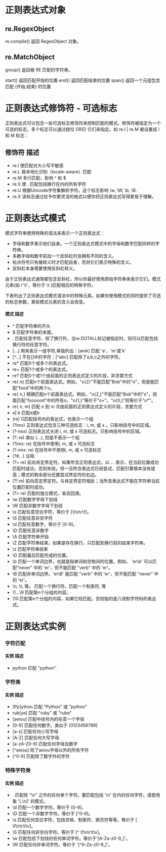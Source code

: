 # 正则表达式对象 #
## re.RegexObject ##
re.compile() 返回 RegexObject 对象。

## re.MatchObject ##
group() 返回被 RE 匹配的字符串。

start() 返回匹配开始的位置
end() 返回匹配结束的位置
span() 返回一个元组包含匹配 (开始,结束) 的位置
# 正则表达式修饰符 - 可选标志 #
正则表达式可以包含一些可选标志修饰符来控制匹配的模式。修饰符被指定为一个可选的标志。多个标志可以通过按位 OR(|) 它们来指定。如 re.I | re.M 被设置成 I 和 M 标志：

## 修饰符	描述 ##
- re.I	使匹配对大小写不敏感
- re.L	做本地化识别（locale-aware）匹配
- re.M	多行匹配，影响 ^ 和 $
- re.S	使 . 匹配包括换行在内的所有字符
- re.U	根据Unicode字符集解析字符。这个标志影响 \w, \W, \b, \B.
- re.X	该标志通过给予你更灵活的格式以便你将正则表达式写得更易于理解。
# 正则表达式模式 #
模式字符串使用特殊的语法来表示一个正则表达式：

- 字母和数字表示他们自身。一个正则表达式模式中的字母和数字匹配同样的字符串。
- 多数字母和数字前加一个反斜杠时会拥有不同的含义。
- 标点符号只有被转义时才匹配自身，否则它们表示特殊的含义。
- 反斜杠本身需要使用反斜杠转义。

由于正则表达式通常都包含反斜杠，所以你最好使用原始字符串来表示它们。模式元素(如 r'\t'，等价于 \\t )匹配相应的特殊字符。

下表列出了正则表达式模式语法中的特殊元素。如果你使用模式的同时提供了可选的标志参数，某些模式元素的含义会改变。

#### 模式	描述 ####
- ^	匹配字符串的开头
- $	匹配字符串的末尾。
- .	匹配任意字符，除了换行符，当re.DOTALL标记被指定时，则可以匹配包括换行符的任意字符。
- [...]	用来表示一组字符,单独列出：[amk] 匹配 'a'，'m'或'k'
- [^...]	不在[]中的字符：[^abc] 匹配除了a,b,c之外的字符。
- re*	匹配0个或多个的表达式。
- re+	匹配1个或多个的表达式。
- re?	匹配0个或1个由前面的正则表达式定义的片段，非贪婪方式
- re{ n}	匹配n个前面表达式。例如，"o{2}"不能匹配"Bob"中的"o"，但是能匹配"food"中的两个o。
- re{ n,}	精确匹配n个前面表达式。例如，"o{2,}"不能匹配"Bob"中的"o"，但能匹配"foooood"中的所有o。"o{1,}"等价于"o+"。"o{0,}"则等价于"o*"。
- re{ n, m}	匹配 n 到 m 次由前面的正则表达式定义的片段，贪婪方式
- a| b	匹配a或b
- (re)	G匹配括号内的表达式，也表示一个组
- (?imx)	正则表达式包含三种可选标志：i, m, 或 x 。只影响括号中的区域。
- (?-imx)	正则表达式关闭 i, m, 或 x 可选标志。只影响括号中的区域。
- (?: re)	类似 (...), 但是不表示一个组
- (?imx: re)	在括号中使用i, m, 或 x 可选标志
- (?-imx: re)	在括号中不使用i, m, 或 x 可选标志
- (?#...)	注释.
- (?= re)	前向肯定界定符。如果所含正则表达式，以 ... 表示，在当前位置成功匹配时成功，否则失败。但一旦所含表达式已经尝试，匹配引擎根本没有提高；模式的剩余部分还要尝试界定符的右边。
- (?! re)	前向否定界定符。与肯定界定符相反；当所含表达式不能在字符串当前位置匹配时成功。
- (?> re)	匹配的独立模式，省去回溯。
- \w	匹配数字字母下划线
- \W	匹配非数字字母下划线
- \s	匹配任意空白字符，等价于 [\t\n\r\f]。
- \S	匹配任意非空字符
- \d	匹配任意数字，等价于 [0-9]。
- \D	匹配任意非数字
- \A	匹配字符串开始
- \Z	匹配字符串结束，如果是存在换行，只匹配到换行前的结束字符串。
- \z	匹配字符串结束
- \G	匹配最后匹配完成的位置。
- \b	匹配一个单词边界，也就是指单词和空格间的位置。例如， 'er\b' 可以匹配"never" 中的 'er'，但不能匹配 "verb" 中的 'er'。
- \B	匹配非单词边界。'er\B' 能匹配 "verb" 中的 'er'，但不能匹配 "never" 中的 'er'。
- \n, \t, 等。	匹配一个换行符。匹配一个制表符, 等
- \1...\9	匹配第n个分组的内容。
- \10	匹配第n个分组的内容，如果它经匹配。否则指的是八进制字符码的表达式。
# 正则表达式实例 #
### 字符匹配 ###
#### 实例	描述 ####
- python	匹配 "python".
### 字符类 ###
#### 实例	描述 ####
- [Pp]ython	匹配 "Python" 或 "python"
- rub[ye]	匹配 "ruby" 或 "rube"
- [aeiou]	匹配中括号内的任意一个字母
- [0-9]	匹配任何数字。类似于 [0123456789]
- [a-z]	匹配任何小写字母
- [A-Z]	匹配任何大写字母
- [a-zA-Z0-9]	匹配任何字母及数字
- [^aeiou]	除了aeiou字母以外的所有字符
- [^0-9]	匹配除了数字外的字符
### 特殊字符类 ###

#### 实例	描述 ####
- .	匹配除 "\n" 之外的任何单个字符。要匹配包括 '\n' 在内的任何字符，请使用象 '[.\n]' 的模式。
- \d	匹配一个数字字符。等价于 [0-9]。
- \D	匹配一个非数字字符。等价于 [^0-9]。
- \s	匹配任何空白字符，包括空格、制表符、换页符等等。等价于 [ \f\n\r\t\v]。
- \S	匹配任何非空白字符。等价于 [^ \f\n\r\t\v]。
- \w	匹配包括下划线的任何单词字符。等价于'[A-Za-z0-9_]'。
- \W	匹配任何非单词字符。等价于 '[^A-Za-z0-9_]'。